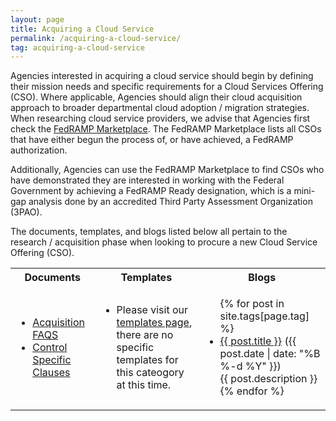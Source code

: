 ```yaml
---
layout: page
title: Acquiring a Cloud Service
permalink: /acquiring-a-cloud-service/
tag: acquiring-a-cloud-service
---
```

Agencies interested in acquiring a cloud service should begin by defining their mission needs and specific requirements for a Cloud Services Offering (CSO). Where applicable, Agencies should align their cloud acquisition approach to broader departmental cloud adoption / migration strategies. When researching cloud service providers, we advise that Agencies first check the [FedRAMP Marketplace](https://marketplace.fedramp.gov/#/products). The FedRAMP Marketplace lists all CSOs that have either begun the process of, or have achieved, a FedRAMP authorization. 

Additionally, Agencies can use the FedRAMP Marketplace to find CSOs who have demonstrated they are interested in working with the Federal Government by achieving a FedRAMP Ready designation, which is a mini-gap analysis done by an accredited Third Party Assessment Organization (3PAO).

The documents, templates, and blogs listed below all pertain to the research / acquisition phase when looking to procure a new Cloud Service Offering (CSO).
<table>
<tr>
<th scope="col">Documents</th>
<th scope="col">Templates</th>
<th scope="col">Blogs</th>
</tr>
<td>
<ul>
<li><a href="{{site.baseurl}}/assets/resources/documents/Agency_Acquisition_FAQs.pdf">Acquisition FAQS</a></li>
<li><a href="{{site.baseurl}}/assets/resources/documents/Agency_Control_Specific_Contract_Clauses.pdf">Control Specific Clauses</a>
</li>
</ul>
</td>
<td>
<ul>
<li>Please visit our <a href="{{site.baseurl}}/templates">templates page</a>, there are no specific templates for this cateogory at this time.</li>
</ul>
</td>
<td>
<ul>
{% for post in site.tags[page.tag] %}
  <li><a href="{{ post.url }}">{{ post.title }}</a> ({{ post.date | date: "%B %-d %Y" }})<br>
    {{ post.description }}
  </li>
{% endfor %}
</ul>
</td>
